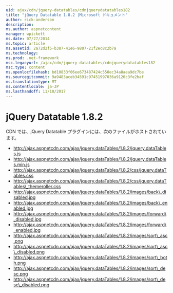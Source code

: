 ```yaml
---
uid: ajax/cdn/jquery-datatables/cdnjquerydatatables182
title: "jQuery Datatable 1.8.2 |Microsoft ドキュメント"
author: rick-anderson
description: 
ms.author: aspnetcontent
manager: wpickett
ms.date: 07/27/2014
ms.topic: article
ms.assetid: 2a72d2f5-b387-41e6-9807-21f2ec8c2b7a
ms.technology: 
ms.prod: .net-framework
msc.legacyurl: /ajax/cdn/jquery-datatables/cdnjquerydatatables182
msc.type: content
ms.openlocfilehash: bd10833f06ee673487424c550ec34a8aea9dc7be
ms.sourcegitcommit: 9a9483aceb34591c97451997036a9120c3fe2baf
ms.translationtype: MT
ms.contentlocale: ja-JP
ms.lasthandoff: 11/10/2017
---
```

<a name="jquery-datatables-182"></a>jQuery Datatable 1.8.2
====================
CDN では、jQuery Datatable プラグインには、次のファイルがホストされています。

- http://ajax.aspnetcdn.com/ajax/jquery.dataTables/1.8.2/jquery.dataTables.js
- http://ajax.aspnetcdn.com/ajax/jquery.dataTables/1.8.2/jquery.dataTables.min.js
- http://ajax.aspnetcdn.com/ajax/jquery.dataTables/1.8.2/css/jquery.dataTables.css
- http://ajax.aspnetcdn.com/ajax/jquery.dataTables/1.8.2/css/jquery.dataTables\_themeroller.css
- http://ajax.aspnetcdn.com/ajax/jquery.dataTables/1.8.2/images/back\_disabled.jpg
- http://ajax.aspnetcdn.com/ajax/jquery.dataTables/1.8.2/images/back\_enabled.jpg
- http://ajax.aspnetcdn.com/ajax/jquery.dataTables/1.8.2/images/forward\_disabled.jpg
- http://ajax.aspnetcdn.com/ajax/jquery.dataTables/1.8.2/images/forward\_enabled.jpg
- http://ajax.aspnetcdn.com/ajax/jquery.dataTables/1.8.2/images/sort\_asc.png
- http://ajax.aspnetcdn.com/ajax/jquery.dataTables/1.8.2/images/sort\_asc\_disabled.png
- http://ajax.aspnetcdn.com/ajax/jquery.dataTables/1.8.2/images/sort\_both.png
- http://ajax.aspnetcdn.com/ajax/jquery.dataTables/1.8.2/images/sort\_desc.png
- http://ajax.aspnetcdn.com/ajax/jquery.dataTables/1.8.2/images/sort\_desc\_disabled.png
